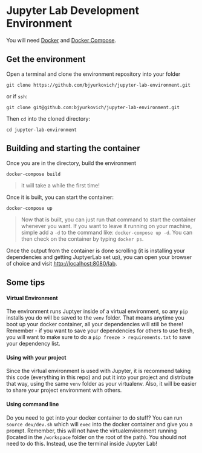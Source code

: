 # Jupyter Lab Development Environment

You will need [Docker](https://docs.docker.com/get-docker/) and [Docker Compose](https://docs.docker.com/compose/install/).

## Get the environment

Open a terminal and clone the environment repository into your folder

```
git clone https://github.com/bjyurkovich/jupyter-lab-environment.git
```

or if `ssh`:

```
git clone git@github.com:bjyurkovich/jupyter-lab-environment.git
```

Then `cd` into the cloned directory:

```
cd jupyter-lab-environment
```

## Building and starting the container

Once you are in the directory, build the environment

```
docker-compose build
```

> it will take a while the first time!

Once it is built, you can start the container:

```
docker-compose up
```

> Now that is built, you can just run that command to start the container whenever you want. If you want to leave it running on your machine, simple add a `-d` to the command like: `docker-compose up -d`. You can then check on the container by typing `docker ps`.

Once the output from the container is done scrolling (it is installing your dependencies and getting JuptyerLab set up), you can open your browser of choice and visit [http://localhost:8080/lab](http://localhost:8080/lab).

## Some tips

#### Virtual Environment

The environment runs Juptyer inside of a virtual environment, so any `pip` installs you do will be saved to the `venv` folder. That means anytime you boot up your docker container, all your dependencies will still be there! Remember - if you want to save your dependencies for others to use fresh, you will want to make sure to do a `pip freeze > requirements.txt` to save your dependency list.

#### Using with your project

Since the virtual environment is used with Jupyter, it is recommend taking this code (everything in this repo) and put it into your project and distribute that way, using the same `venv` folder as your virtualenv. Also, it will be easier to share your project environment with others.

#### Using command line

Do you need to get into your docker container to do stuff? You can run `source dev/dev.sh` which will `exec` into the docker container and give you a prompt. Remember, this will not have the virtualenvironment running (located in the `/workspace` folder on the root of the path). You should not need to do this. Instead, use the terminal inside Jupyter Lab!
